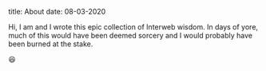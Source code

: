 title: About
date: 08-03-2020


Hi, I am <username> and I wrote this epic collection of Interweb
wisdom. In days of yore, much of this would have been deemed sorcery
and I would probably have been burned at the stake.

😆

